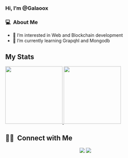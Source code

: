 
### Hi, I’m @Galaoox

### 💻 &nbsp;About Me 

- 👀 I’m interested in Web and Blockchain development
- 🌱 I’m currently learning Grapqhl and Mongodb


<!-- ### 🛠 &nbsp;Tech Stack

- 🌐 &nbsp;
  ![HTML](https://img.shields.io/badge/-HTML-333333?style=flat&logo=HTML5)
  ![CSS](https://img.shields.io/badge/-CSS-333333?style=flat&logo=CSS3&logoColor=1572B6)
  ![JavaScript](https://img.shields.io/badge/-JavaScript-333333?style=flat&logo=javascript)
  ![Bootstrap](https://img.shields.io/badge/-Bootstrap-333333?style=flat&logo=bootstrap&logoColor=563D7C)
  ![Node.js](https://img.shields.io/badge/-Node.js-333333?style=flat&logo=node.js)
  ![React](https://img.shields.io/badge/-React-333333?style=flat&logo=react)
  ![Next.js](https://img.shields.io/badge/-Next.js-333333?style=flat&logo=next.js)
- 🛢 &nbsp;
  ![MongoDB](https://img.shields.io/badge/-MongoDB-333333?style=flat&logo=mongodb)
- ⚙️ &nbsp;
  ![Git](https://img.shields.io/badge/-Git-333333?style=flat&logo=git)
  ![GitHub](https://img.shields.io/badge/-GitHub-333333?style=flat&logo=github)
- 🔧 &nbsp;
  ![Visual Studio Code](https://img.shields.io/badge/-Visual%20Studio%20Code-333333?style=flat&logo=visual-studio-code&logoColor=007ACC) -->


## My Stats
<p>
<a href="https://github.com/Galaoox">
  <img height="180em" src="https://github-readme-stats.vercel.app/api?username=galaoox&show_icons=true&theme=radical" />
  <img height="180em" src="https://github-readme-stats-eight-theta.vercel.app/api/top-langs/?username=galaoox&theme=radical&layout=compact" />
</a>
</p>


##  🤝🏻 &nbsp;Connect with Me

<p align="center">
<!--  portafolio  -->
<!-- <a href="#"><img src="https://img.shields.io/badge/-cameronthompson.io-3423A6?style=flat-square&logo=Google-Chrome&logoColor=white"/></a> -->
<!--  linkedin  -->
<a href="https://www.linkedin.com/in/erick-avn/"><img src="https://img.shields.io/badge/-Erick%20Vergara-0077B5?style=flat-square&logo=Linkedin&logoColor=white"/></a>
<!--  email  -->
<a href="mailto:erickandres30@gmail.com"><img src="https://img.shields.io/badge/-erickandres30@gmail.com-D14836?style=flat-square&logo=Gmail&logoColor=white"/></a>

<!--
**cdthomp1/cdthomp1** is a ✨ _special_ ✨ repository because its `README.md` (this file) appears on your GitHub profile.

